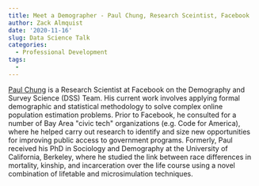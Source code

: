 ```yaml
---
title: Meet a Demographer - Paul Chung, Research Sceintist, Facebook
author: Zack Almquist
date: '2020-11-16'
slug: Data Science Talk
categories:
  - Professional Development
tags:
  - 
---
```


[Paul Chung](https://paulchung.org/) is a Research Scientist at Facebook on the Demography and Survey Science (DSS) Team. His current work involves applying formal demographic and statistical methodology to solve complex online population estimation problems. Prior to Facebook, he consulted for a number of Bay Area "civic tech" organizations (e.g. Code for America), where he helped carry out research to identify and size new opportunities for improving public access to government programs. Formerly, Paul received his PhD in Sociology and Demography at the University of California, Berkeley, where he studied the link between race differences in mortality, kinship, and incarceration over the life course using a novel combination of lifetable and microsimulation techniques. 

